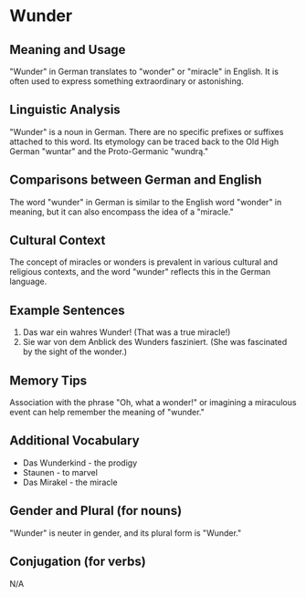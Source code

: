 # Wunder
## Meaning and Usage
"Wunder" in German translates to "wonder" or "miracle" in English. It is often used to express something extraordinary or astonishing.

## Linguistic Analysis
"Wunder" is a noun in German. There are no specific prefixes or suffixes attached to this word. Its etymology can be traced back to the Old High German "wuntar" and the Proto-Germanic "wundrą."

## Comparisons between German and English
The word "wunder" in German is similar to the English word "wonder" in meaning, but it can also encompass the idea of a "miracle."

## Cultural Context
The concept of miracles or wonders is prevalent in various cultural and religious contexts, and the word "wunder" reflects this in the German language.

## Example Sentences
1. Das war ein wahres Wunder! (That was a true miracle!)
2. Sie war von dem Anblick des Wunders fasziniert. (She was fascinated by the sight of the wonder.)

## Memory Tips
Association with the phrase "Oh, what a wonder!" or imagining a miraculous event can help remember the meaning of "wunder."

## Additional Vocabulary
- Das Wunderkind - the prodigy
- Staunen - to marvel
- Das Mirakel - the miracle

## Gender and Plural (for nouns)
"Wunder" is neuter in gender, and its plural form is "Wunder."

## Conjugation (for verbs)
N/A